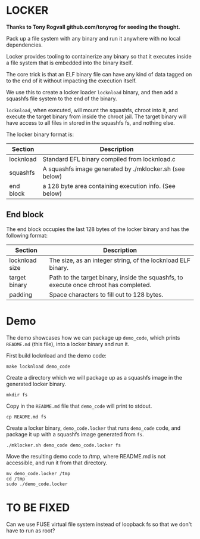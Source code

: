 # LOCKER

**Thanks to Tony Rogvall github.com/tonyrog for seeding the thought.**

Pack up a file system with any binary and run it anywhere with no
local dependencies.

Locker provides tooling to containerize any binary so that it executes
inside a file system that is embedded into the binary itself.

The core trick is that an ELF binary file can have any kind of data
tagged on to the end of it without impacting the execution itself.

We use this to create a locker loader `locknload` binary, and then add a squashfs file system
to the end of the binary.

`locknload`, when executed, will mount the squashfs, chroot into it, and execute the target
binary from inside the chroot jail. The target binary will have access to all files
in stored in the squashfs fs, and nothing else.

The locker binary format is:

Section   | Description
----------|---------
locknload | Standard EFL binary compiled from locknload.c
squashfs  | A squashfs image generated by ./mklocker.sh (see below)
end block | a 128 byte area containing execution info. (See below)

## End block
The end block occupies the last 128 bytes of the locker binary and has the following format:

Section         | Description
--------------- |---------
locknload size  | The size, as an integer string, of the locknload ELF binary.
target binary   | Path to the target binary, inside the squashfs, to execute once chroot has completed.
padding         | Space characters to fill out to 128 bytes.


# Demo

The demo showcases how we can package up `demo_code`, which prints
`README.md` (this file), into a locker binary and run it.

First build locknload and the demo code:

    make locknload demo_code


Create a directory which we will package up as a squashfs image in the generated locker binary.

    mkdir fs

Copy in the `README.md` file that `demo_code` will print to stdout.

    cp README.md fs

Create a locker binary, `demo_code.locker` that runs `demo_code` code,
and package it up with a squashfs image generated from `fs`.

    ./mklocker.sh demo_code demo_code.locker fs

Move the resulting demo code to /tmp, where README.md is not accessible, and run it from that directory.

    mv demo_code.locker /tmp
    cd /tmp
    sudo ./demo_code.locker

# TO BE FIXED
Can we use FUSE virtual file system instead of loopback fs so that we
don't have to run as root?
